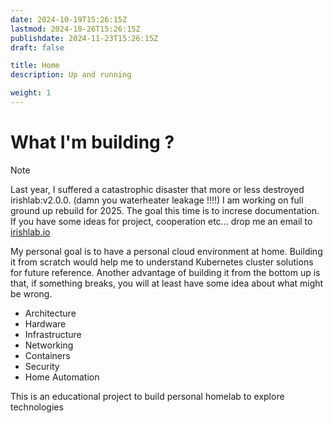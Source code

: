 ```yaml
---
date: 2024-10-19T15:26:15Z
lastmod: 2024-10-26T15:26:15Z
publishdate: 2024-11-23T15:26:15Z
draft: false

title: Home
description: Up and running

weight: 1
---
```


# What I'm building ?

> [!NOTE]
>
> Last year, I suffered a catastrophic disaster that more or less destroyed irishlab:v2.0.0. (damn you waterheater leakage !!!!)
> I am working on full ground up rebuild for 2025.  The goal this time is to increse documentation.
> If you have some ideas for project, cooperation etc... drop me an email to [irishlab.io](admin@irshlab.io)

My personal goal is to have a personal cloud environment at home. Building it from scratch would help me to understand Kubernetes cluster solutions for future reference. Another advantage of building it from the bottom up is that, if something breaks, you will at least have some idea about what might be wrong.

- Architecture
- Hardware
- Infrastructure
- Networking
- Containers
- Security
- Home Automation

This is an educational project to build personal homelab to explore technologies
